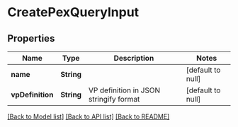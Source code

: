 # CreatePexQueryInput

## Properties

| Name             | Type       | Description                            | Notes             |
| ---------------- | ---------- | -------------------------------------- | ----------------- |
| **name**         | **String** |                                        | [default to null] |
| **vpDefinition** | **String** | VP definition in JSON stringify format | [default to null] |

[[Back to Model list]](../README.md#documentation-for-models) [[Back to API list]](../README.md#documentation-for-api-endpoints) [[Back to README]](../README.md)
